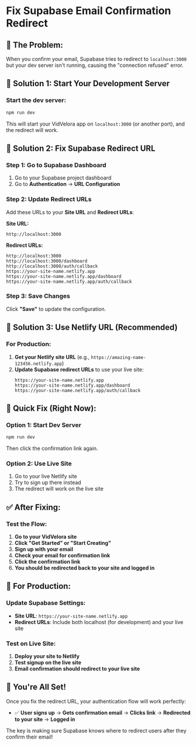 # Fix Supabase Email Confirmation Redirect

## 🚨 **The Problem:**
When you confirm your email, Supabase tries to redirect to `localhost:3000` but your dev server isn't running, causing the "connection refused" error.

## 🔧 **Solution 1: Start Your Development Server**

### **Start the dev server:**
```bash
npm run dev
```

This will start your VidVelora app on `localhost:3000` (or another port), and the redirect will work.

## 🔧 **Solution 2: Fix Supabase Redirect URL**

### **Step 1: Go to Supabase Dashboard**
1. Go to your Supabase project dashboard
2. Go to **Authentication** → **URL Configuration**

### **Step 2: Update Redirect URLs**
Add these URLs to your **Site URL** and **Redirect URLs**:

**Site URL:**
```
http://localhost:3000
```

**Redirect URLs:**
```
http://localhost:3000
http://localhost:3000/dashboard
http://localhost:3000/auth/callback
https://your-site-name.netlify.app
https://your-site-name.netlify.app/dashboard
https://your-site-name.netlify.app/auth/callback
```

### **Step 3: Save Changes**
Click **"Save"** to update the configuration.

## 🔧 **Solution 3: Use Netlify URL (Recommended)**

### **For Production:**
1. **Get your Netlify site URL** (e.g., `https://amazing-name-123456.netlify.app`)
2. **Update Supabase redirect URLs** to use your live site:
   ```
   https://your-site-name.netlify.app
   https://your-site-name.netlify.app/dashboard
   https://your-site-name.netlify.app/auth/callback
   ```

## 🎯 **Quick Fix (Right Now):**

### **Option 1: Start Dev Server**
```bash
npm run dev
```
Then click the confirmation link again.

### **Option 2: Use Live Site**
1. Go to your live Netlify site
2. Try to sign up there instead
3. The redirect will work on the live site

## ✅ **After Fixing:**

### **Test the Flow:**
1. **Go to your VidVelora site**
2. **Click "Get Started" or "Start Creating"**
3. **Sign up with your email**
4. **Check your email for confirmation link**
5. **Click the confirmation link**
6. **You should be redirected back to your site and logged in**

## 🚀 **For Production:**

### **Update Supabase Settings:**
- **Site URL**: `https://your-site-name.netlify.app`
- **Redirect URLs**: Include both localhost (for development) and your live site

### **Test on Live Site:**
1. **Deploy your site to Netlify**
2. **Test signup on the live site**
3. **Email confirmation should redirect to your live site**

## 🎉 **You're All Set!**

Once you fix the redirect URL, your authentication flow will work perfectly:
- ✅ **User signs up** → **Gets confirmation email** → **Clicks link** → **Redirected to your site** → **Logged in**

The key is making sure Supabase knows where to redirect users after they confirm their email!

